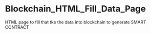 # Blockchain_HTML_Fill_Data_Page
HTML page to fill that tke the data into blockchain to generate SMART CONTRACT
